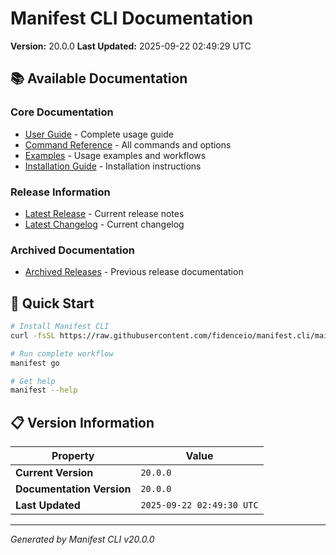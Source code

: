 # Manifest CLI Documentation

**Version:** 20.0.0
**Last Updated:** 2025-09-22 02:49:29 UTC

## 📚 Available Documentation

### Core Documentation
- [User Guide](USER_GUIDE.md) - Complete usage guide
- [Command Reference](COMMAND_REFERENCE.md) - All commands and options
- [Examples](EXAMPLES.md) - Usage examples and workflows
- [Installation Guide](INSTALLATION.md) - Installation instructions

### Release Information
- [Latest Release](RELEASE_v20.0.0.md) - Current release notes
- [Latest Changelog](CHANGELOG_v20.0.0.md) - Current changelog

### Archived Documentation
- [Archived Releases](zArchive/) - Previous release documentation

## 🚀 Quick Start

```bash
# Install Manifest CLI
curl -fsSL https://raw.githubusercontent.com/fidenceio/manifest.cli/main/install-cli.sh | bash

# Run complete workflow
manifest go

# Get help
manifest --help
```

## 📋 Version Information

| Property | Value |
|----------|-------|
| **Current Version** | `20.0.0` |
| **Documentation Version** | `20.0.0` |
| **Last Updated** | `2025-09-22 02:49:30 UTC` |

---
*Generated by Manifest CLI v20.0.0*
